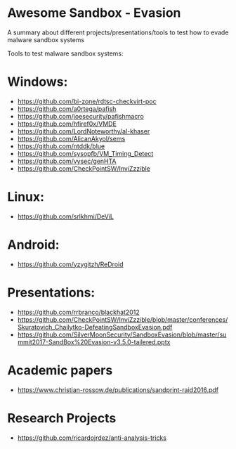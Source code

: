 # Awesome Sandbox - Evasion

A summary about different projects/presentations/tools to test how to evade malware sandbox systems

Tools to test malware sandbox systems:

# Windows:

- https://github.com/bi-zone/rdtsc-checkvirt-poc
- https://github.com/a0rtega/pafish
- https://github.com/joesecurity/pafishmacro
- https://github.com/hfiref0x/VMDE
- https://github.com/LordNoteworthy/al-khaser
- https://github.com/AlicanAkyol/sems
- https://github.com/ntddk/blue
- https://github.com/sysopfb/VM_Timing_Detect
- https://github.com/vysec/genHTA
- https://github.com/CheckPointSW/InviZzzible

# Linux:

- https://github.com/srlkhmi/DeViL

# Android:

- https://github.com/yzygitzh/ReDroid

# Presentations:

- https://github.com/rrbranco/blackhat2012
- https://github.com/CheckPointSW/InviZzzible/blob/master/conferences/Skuratovich_Chailytko-DefeatingSandboxEvasion.pdf
- https://github.com/SilverMoonSecurity/SandboxEvasion/blob/master/summit2017-SandBox%20Evasion-v3.5.0-tailered.pptx

# Academic papers

- https://www.christian-rossow.de/publications/sandprint-raid2016.pdf

# Research Projects

- https://github.com/ricardojrdez/anti-analysis-tricks
